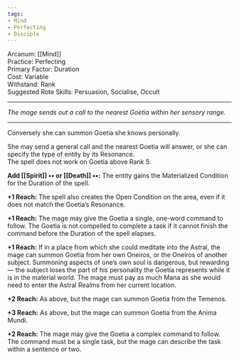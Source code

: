 ```yaml
---
tags:
- Mind
- Perfecting
- Disciple
---
```


Arcanum: [[Mind]]\
Practice: Perfecting\
Primary Factor: Duration\
Cost: Variable\
Withstand: Rank\
Suggested Rote Skills: Persuasion, Socialise, Occult

---

_The mage sends out a call to the nearest Goetia within her sensory range._

---

Conversely she can summon Goetia she knows personally.

She may send a general call and the nearest Goetia will answer, or she can specify the type of entity by its Resonance.\
The spell does not work on Goetia above Rank 5.

**Add [[Spirit]] •• or [[Death]] ••:** The entity gains the Materialized Condition for the Duration of the spell.

**+1 Reach:** The spell also creates the Open Condition on the area, even if it does not match the Goetia’s Resonance.

**+1 Reach:** The mage may give the Goetia a single, one-word command to follow. The Goetia is not compelled to complete a task if it cannot finish the command before the Duration of the spell elapses.

**+1 Reach:** If in a place from which she could meditate into the Astral, the mage can summon Goetia from her own Oneiros, or the Oneiros of another subject. Summoning aspects of one’s own soul is dangerous, but rewarding — the subject loses the part of his personality the Goetia represents while it is in the material world. The mage must pay as much Mana as she would need to enter the Astral Realms from her current location.

**+2 Reach:** As above, but the mage can summon Goetia from the Temenos.

**+3 Reach:** As above, but the mage can summon Goetia from the Anima Mundi.

**+2 Reach:** The mage may give the Goetia a complex command to follow. The command must be a single task, but the mage can describe the task within a sentence or two.